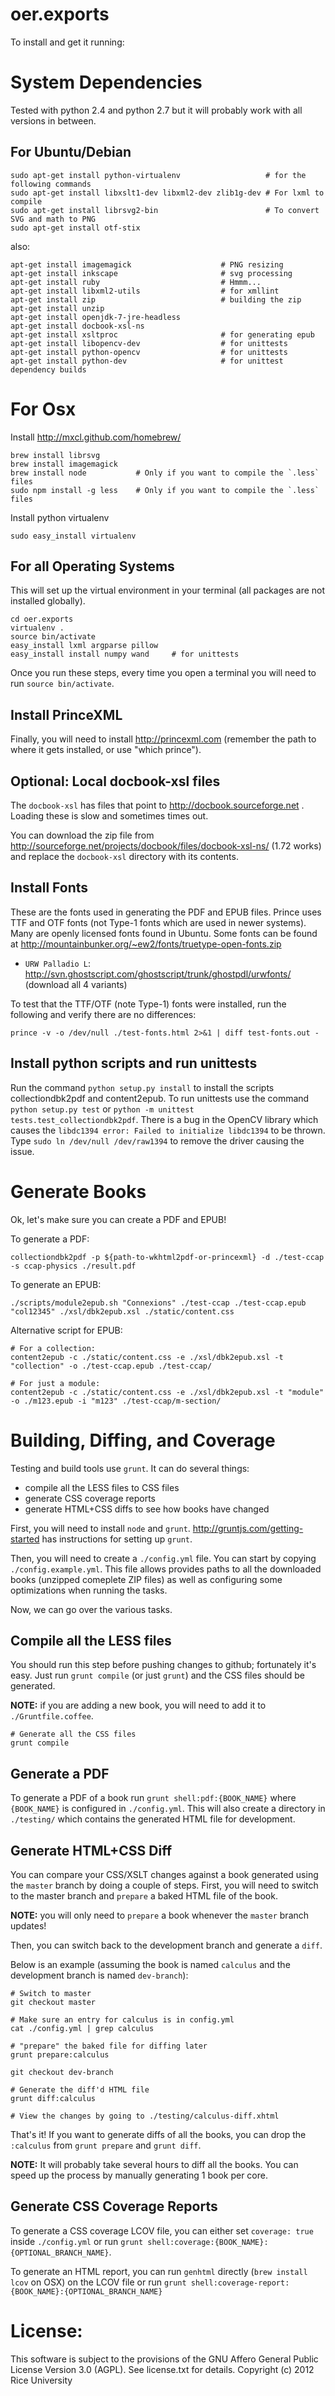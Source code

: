 # oer.exports

To install and get it running:

# System Dependencies

Tested with python 2.4 and python 2.7 but it will probably work with all versions in between.

## For Ubuntu/Debian

    sudo apt-get install python-virtualenv                   # for the following commands
    sudo apt-get install libxslt1-dev libxml2-dev zlib1g-dev # For lxml to compile
    sudo apt-get install librsvg2-bin                        # To convert SVG and math to PNG
    sudo apt-get install otf-stix

also:

    apt-get install imagemagick                    # PNG resizing
    apt-get install inkscape                       # svg processing
    apt-get install ruby                           # Hmmm...
    apt-get install libxml2-utils                  # for xmllint
    apt-get install zip                            # building the zip
    apt-get install unzip
    apt-get install openjdk-7-jre-headless
    apt-get install docbook-xsl-ns
    apt-get install xsltproc                       # for generating epub
    apt-get install libopencv-dev                  # for unittests 
    apt-get install python-opencv                  # for unittests
    apt-get install python-dev                     # for unittest dependency builds

# For Osx

Install http://mxcl.github.com/homebrew/

    brew install librsvg
    brew install imagemagick
    brew install node           # Only if you want to compile the `.less` files
    sudo npm install -g less    # Only if you want to compile the `.less` files


Install python virtualenv

    sudo easy_install virtualenv

## For all Operating Systems

This will set up the virtual environment in your terminal (all packages are not installed globally).

    cd oer.exports
    virtualenv .
    source bin/activate
    easy_install lxml argparse pillow
    easy_install install numpy wand     # for unittests

Once you run these steps, every time you open a terminal you will need to run `source bin/activate`.

## Install PrinceXML

Finally, you will need to install http://princexml.com (remember the path to where it gets installed, or use "which prince").

## Optional: Local docbook-xsl files

The `docbook-xsl` has files that point to http://docbook.sourceforge.net . Loading these is slow and sometimes times out.

You can download the zip file from http://sourceforge.net/projects/docbook/files/docbook-xsl-ns/ (1.72 works) and replace the `docbook-xsl` directory with its contents.

## Install Fonts

These are the fonts used in generating the PDF and EPUB files.
Prince uses TTF and OTF fonts (not Type-1 fonts which are used in newer systems).
Many are openly licensed fonts found in Ubuntu.
Some fonts can be found at http://mountainbunker.org/~ew2/fonts/truetype-open-fonts.zip

* `URW Palladio L`: http://svn.ghostscript.com/ghostscript/trunk/ghostpdl/urwfonts/ (download all 4 variants)

To test that the TTF/OTF (note Type-1) fonts were installed, run the following and verify there are no differences:

    prince -v -o /dev/null ./test-fonts.html 2>&1 | diff test-fonts.out -

## Install python scripts and run unittests

Run the command ``python setup.py install`` to install the scripts collectiondbk2pdf and content2epub.  To run unittests use the command ``python setup.py test`` or ``python -m unittest tests.test_collectiondbk2pdf``.  There is a bug in the OpenCV library which causes the ``libdc1394 error: Failed to initialize libdc1394`` to be thrown.  Type ``sudo ln /dev/null /dev/raw1394`` to remove the driver causing the issue. 

# Generate Books

Ok, let's make sure you can create a PDF and EPUB!

To generate a PDF:

    collectiondbk2pdf -p ${path-to-wkhtml2pdf-or-princexml} -d ./test-ccap -s ccap-physics ./result.pdf

To generate an EPUB:

    ./scripts/module2epub.sh "Connexions" ./test-ccap ./test-ccap.epub "col12345" ./xsl/dbk2epub.xsl ./static/content.css

Alternative script for EPUB:

    # For a collection:
    content2epub -c ./static/content.css -e ./xsl/dbk2epub.xsl -t "collection" -o ./test-ccap.epub ./test-ccap/

    # For just a module:
    content2epub -c ./static/content.css -e ./xsl/dbk2epub.xsl -t "module" -o ./m123.epub -i "m123" ./test-ccap/m-section/

# Building, Diffing, and Coverage

Testing and build tools use `grunt`. It can do several things:

- compile all the LESS files to CSS files
- generate CSS coverage reports
- generate HTML+CSS diffs to see how books have changed

First, you will need to install `node` and `grunt`. http://gruntjs.com/getting-started has instructions for setting up `grunt`.

Then, you will need to create a `./config.yml` file. You can start by copying `./config.example.yml`. This file allows provides paths to all the downloaded books (unzipped comeplete ZIP files) as well as configuring some optimizations when running the tasks.

Now, we can go over the various tasks.

## Compile all the LESS files

You should run this step before pushing changes to github; fortunately it's easy. Just run `grunt compile` (or just `grunt`) and the CSS files should be generated.

**NOTE:** if you are adding a new book, you will need to add it to `./Gruntfile.coffee`.

    # Generate all the CSS files
    grunt compile

## Generate a PDF

To generate a PDF of a book run `grunt shell:pdf:{BOOK_NAME}` where `{BOOK_NAME}` is configured in `./config.yml`. This will also create a directory in `./testing/` which contains the generated HTML file for development.

## Generate HTML+CSS Diff

You can compare your CSS/XSLT changes against a book generated using the `master` branch by doing a couple of steps.
First, you will need to switch to the master branch and `prepare` a baked HTML file of the book.

**NOTE:** you will only need to `prepare` a book whenever the `master` branch updates!

Then, you can switch back to the development branch and generate a `diff`.

Below is an example (assuming the book is named `calculus` and the development branch is named `dev-branch`):

    # Switch to master
    git checkout master

    # Make sure an entry for calculus is in config.yml
    cat ./config.yml | grep calculus

    # "prepare" the baked file for diffing later
    grunt prepare:calculus

    git checkout dev-branch

    # Generate the diff'd HTML file
    grunt diff:calculus

    # View the changes by going to ./testing/calculus-diff.xhtml

That's it! If you want to generate diffs of all the books, you can drop the `:calculus` from `grunt prepare` and `grunt diff`.

**NOTE:** It will probably take several hours to diff all the books. You can speed up the process by manually generating 1 book per core.

## Generate CSS Coverage Reports

To generate a CSS coverage LCOV file, you can either set `coverage: true` inside `./config.yml` or run `grunt shell:coverage:{BOOK_NAME}:{OPTIONAL_BRANCH_NAME}`.

To generate an HTML report, you can run `genhtml` directly (`brew install lcov` on OSX) on the LCOV file or run `grunt shell:coverage-report:{BOOK_NAME}:{OPTIONAL_BRANCH_NAME}`

# License:

This software is subject to the provisions of the GNU Affero General Public License Version 3.0 (AGPL). See license.txt for details. Copyright (c) 2012 Rice University

